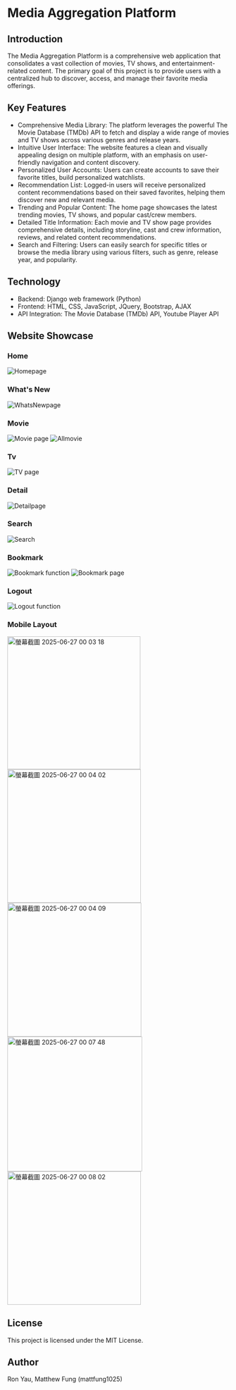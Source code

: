 # Media Aggregation Platform

## Introduction
The Media Aggregation Platform is a comprehensive web application that consolidates a vast collection of movies, TV shows, and entertainment-related content. 
The primary goal of this project is to provide users with a centralized hub to discover, access, and manage their favorite media offerings.

## Key Features
- Comprehensive Media Library: The platform leverages the powerful The Movie Database (TMDb) API to fetch and display a wide range of movies and TV shows across various genres and release years.
- Intuitive User Interface: The website features a clean and visually appealing design on multiple platform, with an emphasis on user-friendly navigation and content discovery.
- Personalized User Accounts: Users can create accounts to save their favorite titles, build personalized watchlists.
- Recommendation List: Logged-in users will receive personalized content recommendations based on their saved favorites, helping them discover new and relevant media.
- Trending and Popular Content: The home page showcases the latest trending movies, TV shows, and popular cast/crew members.
- Detailed Title Information: Each movie and TV show page provides comprehensive details, including storyline, cast and crew information, reviews, and related content recommendations.
- Search and Filtering: Users can easily search for specific titles or browse the media library using various filters, such as genre, release year, and popularity.

## Technology
- Backend: Django web framework (Python)
- Frontend: HTML, CSS, JavaScript, JQuery, Bootstrap, AJAX
- API Integration: The Movie Database (TMDb) API, Youtube Player API

## Website Showcase
### Home
![Homepage](https://github.com/amRon15/Media-Webapp/assets/109853249/cc4c9fc8-c978-4c3e-bfb4-615d0bf79569)

### What's New
![WhatsNewpage](https://github.com/amRon15/Media-Webapp/assets/109853249/9a9de53b-bf05-4fbe-a792-6a0370528ce9)

### Movie
![Movie page](https://github.com/amRon15/Media-Webapp/assets/109853249/99da468c-9842-4fc6-ac64-6f7e74d34eb3) ![Allmovie](https://github.com/amRon15/Media-Webapp/assets/109853249/57a6c935-7dd6-455f-af1e-21625d6aa16b)

### Tv
![TV page](https://github.com/amRon15/Media-Webapp/assets/109853249/d3db6592-7743-40ce-88c1-0832c49c7645)

### Detail
![Detailpage](https://github.com/amRon15/Media-Webapp/assets/109853249/39bb7cf1-b9a2-43e8-a447-89a4080a8467)

### Search
![Search](https://github.com/amRon15/Media-Webapp/assets/109853249/7da3371c-6ff8-48dc-93a4-570146fbe8fc)

### Bookmark
![Bookmark function](https://github.com/amRon15/Media-Webapp/assets/109853249/80844921-2604-42f3-8737-324f501fbe02)
![Bookmark page](https://github.com/amRon15/Media-Webapp/assets/109853249/bfc453cc-68dd-4cd4-b5be-ca9699524c89)

### Logout
![Logout function](https://github.com/amRon15/Media-Webapp/assets/109853249/149062ee-ad5e-4f60-8f53-ec2a1ec7dd01)

### Mobile Layout
<img width="302" alt="螢幕截圖 2025-06-27 00 03 18" src="https://github.com/user-attachments/assets/593f10e7-1d27-4599-a5e6-76a60c812aeb" />
<img width="303" alt="螢幕截圖 2025-06-27 00 04 02" src="https://github.com/user-attachments/assets/1dba3ef0-e0c9-40f5-b054-22275c8cbad3" />
<img width="304" alt="螢幕截圖 2025-06-27 00 04 09" src="https://github.com/user-attachments/assets/4d7e5606-26ca-4b2f-9180-c629ef0440f0" />

<img width="306" alt="螢幕截圖 2025-06-27 00 07 48" src="https://github.com/user-attachments/assets/928d774d-f7c3-49cf-b412-aaa237e4e0ff" />
<img width="303" alt="螢幕截圖 2025-06-27 00 08 02" src="https://github.com/user-attachments/assets/95c9e049-a842-4edd-aacf-5fcb6b805aeb" />



## License
This project is licensed under the MIT License.

## Author
Ron Yau, 
Matthew Fung (mattfung1025)
